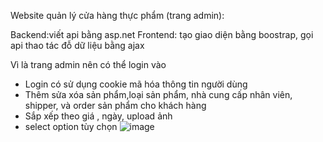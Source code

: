 Website quản lý cửa hàng thực phẩm (trang admin):
 
Backend:viết api bằng asp.net 
Frontend: tạo giao diện bằng boostrap, gọi api thao tác đỗ dữ liệu bằng ajax 

Vì là trang admin nên có thể login vào 
- Login có sử dụng cookie mã hóa thông tin người dùng
- Thêm sửa xóa sản phẩm,loại sản phẩm, nhà cung cấp nhân viên, shipper, và order sản phẩm cho khách hàng
- Sắp xếp theo giá , ngày, upload ảnh
-  select option tùy chọn
![image](https://github.com/chinhnguyendac01/Quan-ly-cua-hang-thuc-pham---asp.net-web-api/assets/101082005/9c1872eb-66e2-49a0-80bc-ef06fc6951c7)

